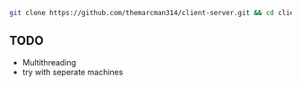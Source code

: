 ```bash
git clone https://github.com/themarcman314/client-server.git && cd client-server
```
## TODO
- Multithreading
- try with seperate machines
